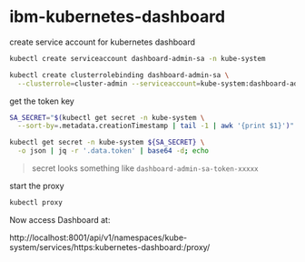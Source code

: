 # ibm-kubernetes-dashboard

create service account for kubernetes dashboard
```bash
kubectl create serviceaccount dashboard-admin-sa -n kube-system

kubectl create clusterrolebinding dashboard-admin-sa \
  --clusterrole=cluster-admin --serviceaccount=kube-system:dashboard-admin-sa
```

get the token key
```bash
SA_SECRET="$(kubectl get secret -n kube-system \
  --sort-by=.metadata.creationTimestamp | tail -1 | awk '{print $1}')"

kubectl get secret -n kube-system ${SA_SECRET} \
  -o json | jq -r '.data.token' | base64 -d; echo
```
> secret looks something like `dashboard-admin-sa-token-xxxxx`

start the proxy
```bash
kubectl proxy
```

Now access Dashboard at:

http://localhost:8001/api/v1/namespaces/kube-system/services/https:kubernetes-dashboard:/proxy/
